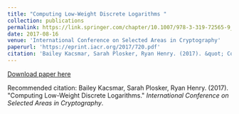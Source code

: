 ```yaml
---
title: "Computing Low-Weight Discrete Logarithms "
collection: publications
permalink: https://link.springer.com/chapter/10.1007/978-3-319-72565-9_6
date: 2017-08-16
venue: 'International Conference on Selected Areas in Cryptography'
paperurl: 'https://eprint.iacr.org/2017/720.pdf'
citation: 'Bailey Kacsmar, Sarah Plosker, Ryan Henry. (2017). &quot; Computing Low-Weight Discrete Logarithms .&quot; <i>International Conference on Selected Areas in Cryptography</i>.'
---
```

 
[Download paper here](https://eprint.iacr.org/2017/720.pdf)

Recommended citation: Bailey Kacsmar, Sarah Plosker, Ryan Henry. (2017). "Computing Low-Weight Discrete Logarithms." <i>International Conference on Selected Areas in Cryptography</i>. 
